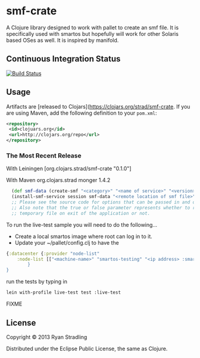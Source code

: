 # smf-crate

A Clojure library designed to work with pallet to create an smf file.  It is specifically used with smartos but hopefully will work for other Solaris based OSes as well.  It is inspired by manifold.

## Continuous Integration Status
[![Build Status](https://travis-ci.org/rstradling/smf-crate.png)](https://travis-ci.org/rstradling/smf-crate])

## Usage
Artifacts are [released to Clojars](https://clojars.org/strad/smf-crate.  If you are using Maven, add the following definition to your `pom.xml`:
```xml
<repository>
 <id>clojuars.org</id>
 <url>http://clojars.org/repo</url>
</repository>
```

### The Most Recent Release
With Leiningen
   [org.clojars.strad/smf-crate "0.1.0"]

With Maven
   <dependency>
      <groupId>org.clojars.strad</groupId>
      <artifactId>monger</artifactId>
      <version>1.4.2</version>
   </dependency>

```clojure
  (def smf-data (create-smf "<category>" "<name of service>" "<version>" "run command" "user" "group"))
  (install-smf-service session smf-data "<remote location of smf file>" <true|false>) 
  ;; Please see the source code for options that can be passed in and overridden
  ;; Also note that the true or false parameter represents whether to remove the
  ;; temporary file on exit of the application or not.
```

To run the live-test sample you will need to do the following...
* Create a local smartos image where root can log in to it.
* Update your ~/pallet/config.clj to have the 
```clojure
{:datacenter {:provider "node-list"
	:node-list [["<machine-name>" "smartos-testing" "<ip address> :smartos]]
        }
}
```
run the tests by typing in 
```bash
lein with-profile live-test test :live-test
```

FIXME

## License

Copyright © 2013 Ryan Stradling

Distributed under the Eclipse Public License, the same as Clojure.
